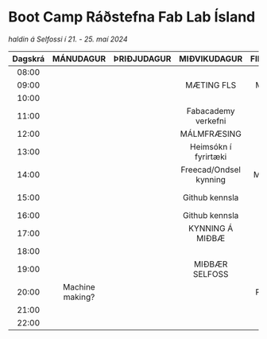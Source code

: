 # Boot Camp Ráðstefna Fab Lab Ísland 

*haldin á Selfossi í 21. - 25. maí 2024*

|Dagskrá| MÁNUDAGUR | ÞRIÐJUDAGUR | MIÐVIKUDAGUR       | FIMMTUDAGUR | FÖSTUDAGUR | LAUGARDAGUR |
|:-----:|:---------:|:-----------:|:------------------:|:-----------:|:----------:|:-----------:|
| 08:00 |           |             |                    |             |            |             |
| 09:00 |           |             |    MÆTING FLS      | MÆTING FLS  | MÆTING FLS |             |
| 10:00 |           |             |                    |             | Kynningarmyndband |             |
| 11:00 |           |             |Fabacademy verkefni | LANGSPILS   |            |             |
| 12:00 |           |             |   MÁLMFRÆSING      |  |  SKOÐUNAR  |             |
| 13:00 |           |             |Heimsókn í fyrirtæki|             |      FERÐ  |             |
| 14:00 |           ||    Freecad/Ondsel kynning     |  MÁLMSTEYPA |  FMCU     |             |
| 15:00 |           |      | Github kennsla  |  Jesmonite steypun|Saumakennsla  |             |
| 16:00 |           |             | Github kennsla     | Kennsluefni |            |             |
| 17:00 |           |             | KYNNING Á MIÐBÆ    | Grunnskóla  |Arduino Lampi Árni|             |
| 18:00 |           |             |                    ||            |             |
| 19:00 |           |             |  MIÐBÆR SELFOSS    |Hallanda     | Árshátíð   |             |
| 20:00 |       Machine making?    |             |                    |  PIZZUVEISLA| KRÍAN      |             |
| 21:00 |           |             |                    |             | SVEITAKRÁ  |             |
| 22:00 |           |             |                    |             |            |             |
